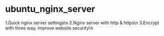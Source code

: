 # ubuntu_nginx_server
1.Quick nginx server settings\n
2.Nginx server with http & https\n
3.Encrypt with three way, improve website security\n
